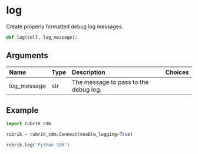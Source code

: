 # log

Create properly formatted debug log messages.

```python
def log(self, log_message):
```

## Arguments

| Name | Type | Description | Choices |
| :--- | :--- | :--- | :--- |
| log\_message | str | The message to pass to the debug log. |  |

## Example

```python
import rubrik_cdm

rubrik = rubrik_cdm.Connect(enable_logging=True)

rubrik.log('Python SDK')
```


